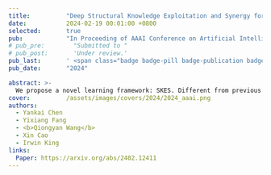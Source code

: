 ```yaml
---
title:          "Deep Structural Knowledge Exploitation and Synergy for Estimating Node Importance Value on Heterogeneous Information Networks"
date:           2024-02-19 00:01:00 +0800
selected:       true
pub:            "In Proceeding of AAAI Conference on Artificial Intelligence (AAAI)"
# pub_pre:        "Submitted to "
# pub_post:       'Under review.'
pub_last:       ' <span class="badge badge-pill badge-publication badge-success">Conference</span>'
pub_date:       "2024"

abstract: >-
  We propose a novel learning framework: SKES. Different from previous automatic learning designs, SKES exploits heterogeneous structural knowledge to enrich the informativeness of node representations.
cover:          /assets/images/covers/2024/2024_aaai.png
authors:
  - Yankai Chen
  - Yixiang Fang
  - <b>Qiongyan Wang</b>
  - Xin Cao
  - Irwin King
links:
  Paper: https://arxiv.org/abs/2402.12411
---
```

